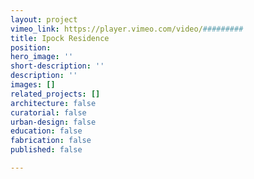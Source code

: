 ```yaml
---
layout: project
vimeo_link: https://player.vimeo.com/video/#########
title: Ipock Residence
position: 
hero_image: ''
short-description: ''
description: ''
images: []
related_projects: []
architecture: false
curatorial: false
urban-design: false
education: false
fabrication: false
published: false

---
```

